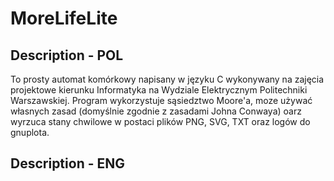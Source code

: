 MoreLifeLite
============

Description - POL
-----------------

To prosty automat komórkowy napisany w języku C wykonywany na zajęcia projektowe kierunku Informatyka na Wydziale Elektrycznym Politechniki Warszawskiej. Program wykorzystuje sąsiedztwo Moore'a, moze używać własnych zasad (domyślnie zgodnie z zasadami Johna Conwaya) oarz wyrzuca stany chwilowe w postaci plików PNG, SVG, TXT oraz logów do gnuplota.



Description - ENG
-----------------